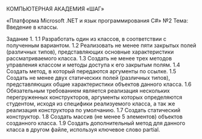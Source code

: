 КОМПЬЮТЕРНАЯ АКАДЕМИЯ «ШАГ»

«Платформа Microsoft .NET и язык программирования C#» №2
Тема: Введение в классы.

Задание 1.
1.1 Разработать один из классов, в соответствии с полученным вариантом.
1.2 Реализовать не менее пяти закрытых полей (различных типов), представляющих основные характеристики рассматриваемого класса.
1.3 Создать не менее трех методов управления классом и методы доступа к его закрытым полям.
1.4 Создать метод, в который передаются аргументы по ссылке.
1.5 Создать не менее двух статических полей (различных типов), представляющих общие характеристики объектов данного класса.
1.6 Обязательным требованием является реализация нескольких перегруженных конструкторов, аргументы которых определяются студентом, исходя из специфики реализуемого класса, а так же реализация конструктора по умолчанию.
1.7 Создать статический конструктор.
1.8 Создать массив (не менее 5 элементов) объектов созданного класса.
1.9 Создать дополнительный метод для данного класса в другом файле, используя ключевое слово partial.
